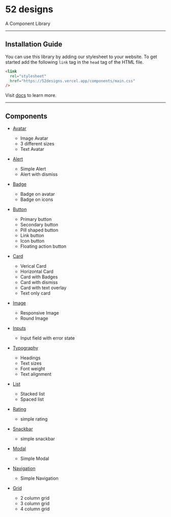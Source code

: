 # 52 designs

A Component Library

---

## Installation Guide

You can use this library by adding our stylesheet to your website. To get started add the following `link` tag in the `head` tag of the HTML file.

```html
<link
  rel="stylesheet"
  href="https://52designs.vercel.app/components/main.css"
/>
```

Visit [docs](https://52designs.vercel.app/pages/docs.html) to learn more.

---

## Components

- [Avatar](https://52designs.vercel.app/pages/docs.html#avatar)

  - Image Avatar
  - 3 different sizes
  - Text Avatar

- [Alert](https://52designs.vercel.app/pages/docs.html#alert)

  - Simple Alert
  - Alert with dismiss

- [Badge](https://52designs.vercel.app/pages/docs.html#badge)

  - Badge on avatar
  - Badge on icons

- [Button](https://52designs.vercel.app/pages/docs.html#button)

  - Primary button
  - Secondary button
  - Pill shaped button
  - Link button
  - Icon button
  - Floating action button

- [Card](https://52designs.vercel.app/pages/docs.html#card)

  - Verical Card
  - Horizontal Card
  - Card with Badges
  - Card with dismiss
  - Card with text overlay
  - Text only card

- [Image](https://52designs.vercel.app/pages/docs.html#image)

  - Responsive Image
  - Round Image

- [Inputs](https://52designs.vercel.app/pages/docs.html#input)

  - Input field with error state

- [Typography](https://52designs.vercel.app/pages/docs.html#text-utils)

  - Headings
  - Text sizes
  - Font weight
  - Text alignment

- [List](https://52designs.vercel.app/pages/docs.html#lists)

  - Stacked list
  - Spaced list

- [Rating](https://52designs.vercel.app/pages/docs.html#rating)

  - simple rating

- [Snackbar](https://52designs.vercel.app/pages/docs.html#snackbar)

  - simple snackbar

- [Modal](https://52designs.vercel.app/pages/docs.html#modal-section)

  - Simple Modal

- [Navigation](https://52designs.vercel.app/pages/docs.html#navigation)

  - Simple Navigation

- [Grid](https://52designs.vercel.app/pages/docs.html#simple-grids)

  - 2 column grid
  - 3 column grid
  - 4 column grid

